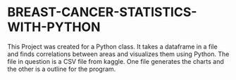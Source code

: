 # BREAST-CANCER-STATISTICS-WITH-PYTHON
This Project was created for a Python class. It takes a dataframe in a file and finds correlations between areas and visualizes them using Python. The file in question is a CSV file from kaggle. One file generates the charts and the other is a outline for the program.
